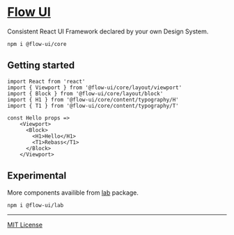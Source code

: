 # [Flow UI](http://flowui.abr.tech)
Consistent React UI Framework declared by your own Design System. 

```
npm i @flow-ui/core
```

## Getting started

```
import React from 'react'
import { Viewport } from '@flow-ui/core/layout/viewport'
import { Block } from '@flow-ui/core/layout/block'
import { H1 } from '@flow-ui/core/content/typography/H'
import { T1 } from '@flow-ui/core/content/typography/T'

const Hello props =>
	<Viewport>
	  <Block>
	    <H1>Hello</H1>
	    <T1>Rebass</T1>
	  </Block>
	</Viewport>
```

## Experimental
More components availible from [lab](https://github.com/abr-tech/FlowUI/tree/master/packages/lab) package.

```
npm i @flow-ui/lab
```

***
[MIT License](https://github.com/abr-tech/FlowUI/blob/master/LICENSE)